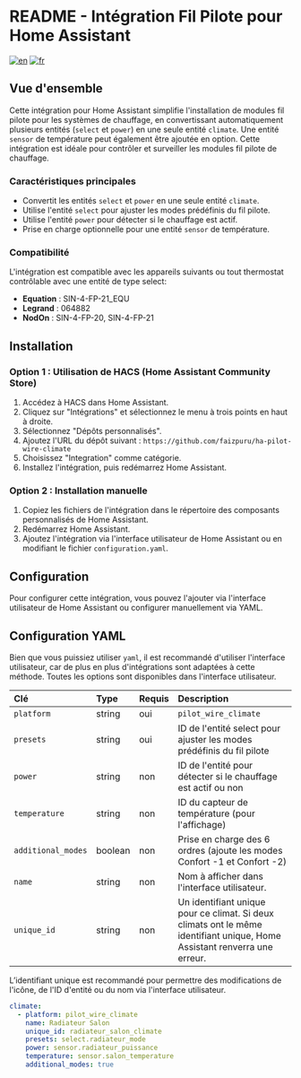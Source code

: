 # README - Intégration Fil Pilote pour Home Assistant

[![en](https://img.shields.io/badge/lang-en-red.svg)](https://github.com/faizpuru/ha-pilot-wire-climate/blob/master/README.md)
[![fr](https://img.shields.io/badge/lang-fr-blue.svg)](https://github.com/faizpuru/ha-pilot-wire-climate/blob/master/README-fr.md)

## Vue d'ensemble
Cette intégration pour Home Assistant simplifie l'installation de modules fil pilote pour les systèmes de chauffage, en convertissant automatiquement plusieurs entités (`select` et `power`) en une seule entité `climate`. Une entité `sensor` de température peut également être ajoutée en option. Cette intégration est idéale pour contrôler et surveiller les modules fil pilote de chauffage.

### Caractéristiques principales
- Convertit les entités `select` et `power` en une seule entité `climate`.
- Utilise l'entité `select` pour ajuster les modes prédéfinis du fil pilote.
- Utilise l'entité `power` pour détecter si le chauffage est actif.
- Prise en charge optionnelle pour une entité `sensor` de température.

### Compatibilité
L'intégration est compatible avec les appareils suivants ou tout thermostat contrôlable avec une entité de type select:
- **Equation** : SIN-4-FP-21_EQU
- **Legrand** : 064882
- **NodOn** : SIN-4-FP-20, SIN-4-FP-21

## Installation

### Option 1 : Utilisation de HACS (Home Assistant Community Store)
1. Accédez à HACS dans Home Assistant.
2. Cliquez sur "Intégrations" et sélectionnez le menu à trois points en haut à droite.
3. Sélectionnez "Dépôts personnalisés".
4. Ajoutez l'URL du dépôt suivant : `https://github.com/faizpuru/ha-pilot-wire-climate`
5. Choisissez "Integration" comme catégorie.
6. Installez l'intégration, puis redémarrez Home Assistant.

### Option 2 : Installation manuelle
1. Copiez les fichiers de l'intégration dans le répertoire des composants personnalisés de Home Assistant.
2. Redémarrez Home Assistant.
3. Ajoutez l'intégration via l'interface utilisateur de Home Assistant ou en modifiant le fichier `configuration.yaml`.

## Configuration
Pour configurer cette intégration, vous pouvez l'ajouter via l'interface utilisateur de Home Assistant ou configurer manuellement via YAML.

## Configuration YAML

Bien que vous puissiez utiliser `yaml`, il est recommandé d'utiliser l'interface utilisateur, car de plus en plus d'intégrations sont adaptées à cette méthode. Toutes les options sont disponibles dans l'interface utilisateur.

| Clé                | Type    | Requis   | Description                                                                                                                     |
| :----------------- | :------ | :------- | :------------------------------------------------------------------------------------------------------------------------------ |
| `platform`         | string  | oui      | `pilot_wire_climate`                                                                                                            |
| `presets`          | string  | oui      | ID de l'entité select pour ajuster les modes prédéfinis du fil pilote                                                           |
| `power`            | string  | non      | ID de l'entité pour détecter si le chauffage est actif ou non                                                                   |
| `temperature`      | string  | non      | ID du capteur de température (pour l'affichage)                                                                                 |
| `additional_modes` | boolean | non      | Prise en charge des 6 ordres (ajoute les modes Confort -1 et Confort -2)                                                        |
| `name`             | string  | non      | Nom à afficher dans l'interface utilisateur.                                                                                    |
| `unique_id`        | string  | non      | Un identifiant unique pour ce climat. Si deux climats ont le même identifiant unique, Home Assistant renverra une erreur.       |

L’identifiant unique est recommandé pour permettre des modifications de l'icône, de l'ID d'entité ou du nom via l'interface utilisateur.

```yaml
climate:
  - platform: pilot_wire_climate
    name: Radiateur Salon
    unique_id: radiateur_salon_climate
    presets: select.radiateur_mode
    power: sensor.radiateur_puissance
    temperature: sensor.salon_temperature
    additional_modes: true